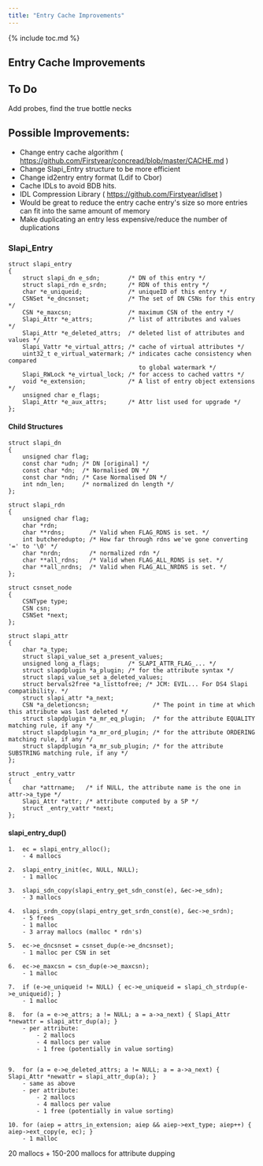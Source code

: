 ```yaml
---
title: "Entry Cache Improvements"
---
```


{% include toc.md %}

Entry Cache Improvements
-----------------------------

## To Do

Add probes, find the true bottle necks


## Possible Improvements:

- Change entry cache algorithm ( https://github.com/Firstyear/concread/blob/master/CACHE.md )
- Change Slapi_Entry structure to be more efficient
- Change id2entry entry format (Ldif to Cbor)
- Cache IDLs to avoid BDB hits.
- IDL Compression Library ( https://github.com/Firstyear/idlset )
- Would be great to reduce the entry cache entry's size so more entries can fit into the same amount of memory
- Make duplicating an entry less expensive/reduce the number of duplications


### Slapi_Entry

```
struct slapi_entry
{
    struct slapi_dn e_sdn;        /* DN of this entry */
    struct slapi_rdn e_srdn;      /* RDN of this entry */
    char *e_uniqueid;             /* uniqueID of this entry */
    CSNSet *e_dncsnset;           /* The set of DN CSNs for this entry */
    CSN *e_maxcsn;                /* maximum CSN of the entry */
    Slapi_Attr *e_attrs;          /* list of attributes and values   */
    Slapi_Attr *e_deleted_attrs;  /* deleted list of attributes and values */
    Slapi_Vattr *e_virtual_attrs; /* cache of virtual attributes */
    uint32_t e_virtual_watermark; /* indicates cache consistency when compared
                                     to global watermark */
    Slapi_RWLock *e_virtual_lock; /* for access to cached vattrs */
    void *e_extension;            /* A list of entry object extensions */
    unsigned char e_flags;
    Slapi_Attr *e_aux_attrs;      /* Attr list used for upgrade */
};
```

#### Child Structures

```
struct slapi_dn
{
    unsigned char flag;
    const char *udn; /* DN [original] */
    const char *dn;  /* Normalised DN */
    const char *ndn; /* Case Normalised DN */
    int ndn_len;     /* normalized dn length */
};

struct slapi_rdn
{
    unsigned char flag;
    char *rdn;
    char **rdns;       /* Valid when FLAG_RDNS is set. */
    int butcheredupto; /* How far through rdns we've gone converting '=' to '\0' */
    char *nrdn;        /* normalized rdn */
    char **all_rdns;   /* Valid when FLAG_ALL_RDNS is set. */
    char **all_nrdns;  /* Valid when FLAG_ALL_NRDNS is set. */
};

struct csnset_node
{
    CSNType type;
    CSN csn;
    CSNSet *next;
};

struct slapi_attr
{
    char *a_type;
    struct slapi_value_set a_present_values;
    unsigned long a_flags;        /* SLAPI_ATTR_FLAG_... */
    struct slapdplugin *a_plugin; /* for the attribute syntax */
    struct slapi_value_set a_deleted_values;
    struct bervals2free *a_listtofree; /* JCM: EVIL... For DS4 Slapi compatibility. */
    struct slapi_attr *a_next;
    CSN *a_deletioncsn;                  /* The point in time at which this attribute was last deleted */
    struct slapdplugin *a_mr_eq_plugin;  /* for the attribute EQUALITY matching rule, if any */
    struct slapdplugin *a_mr_ord_plugin; /* for the attribute ORDERING matching rule, if any */
    struct slapdplugin *a_mr_sub_plugin; /* for the attribute SUBSTRING matching rule, if any */
};

struct _entry_vattr
{
    char *attrname;   /* if NULL, the attribute name is the one in attr->a_type */
    Slapi_Attr *attr; /* attribute computed by a SP */
    struct _entry_vattr *next;
};
```

#### slapi_entry_dup()



    1.  ec = slapi_entry_alloc();
        - 4 mallocs

    2.  slapi_entry_init(ec, NULL, NULL);
        - 1 malloc

    3.  slapi_sdn_copy(slapi_entry_get_sdn_const(e), &ec->e_sdn);
        - 3 mallocs

    4.  slapi_srdn_copy(slapi_entry_get_srdn_const(e), &ec->e_srdn);
        - 5 frees
        - 1 malloc
        - 3 array mallocs (malloc * rdn's)

    5.  ec->e_dncsnset = csnset_dup(e->e_dncsnset);
        - 1 malloc per CSN in set

    6.  ec->e_maxcsn = csn_dup(e->e_maxcsn);
        - 1 malloc

    7.  if (e->e_uniqueid != NULL) { ec->e_uniqueid = slapi_ch_strdup(e->e_uniqueid); }
        - 1 malloc

    8.  for (a = e->e_attrs; a != NULL; a = a->a_next) { Slapi_Attr *newattr = slapi_attr_dup(a); }
        - per attribute: 
            - 2 mallocs
            - 4 mallocs per value
            - 1 free (potentially in value sorting)


    9.  for (a = e->e_deleted_attrs; a != NULL; a = a->a_next) { Slapi_Attr *newattr = slapi_attr_dup(a); }
        - same as above
        - per attribute: 
            - 2 mallocs
            - 4 mallocs per value
            - 1 free (potentially in value sorting)

    10. for (aiep = attrs_in_extension; aiep && aiep->ext_type; aiep++) { aiep->ext_copy(e, ec); }
        - 1 malloc
    


20 mallocs + 150-200 mallocs for attribute dupping





























